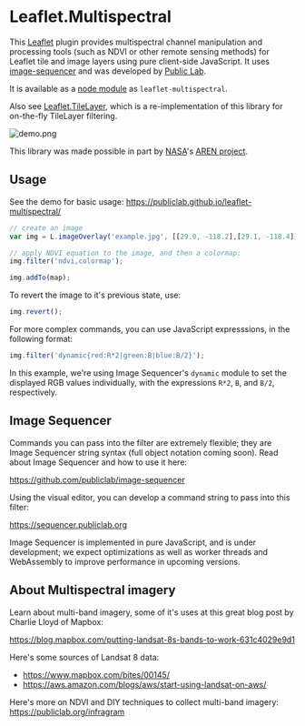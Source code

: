 # Leaflet.Multispectral

This [Leaflet](https://leafletjs.org) plugin provides multispectral channel manipulation and processing tools (such as NDVI or other remote sensing methods) for Leaflet tile and image layers using pure client-side JavaScript. It uses [image-sequencer](https://github.com/publiclab/image-sequencer) and was developed by [Public Lab](https://publiclab.org).

It is available as a [node module](https://npmjs.com/package/leaflet-multispectral) as `leaflet-multispectral`.

Also see [Leaflet.TileLayer](https://github.com/publiclab/leaflet-tile-filter), which is a re-implementation of this library for on-the-fly TileLayer filtering.

![demo.png](https://github.com/publiclab/leaflet-multispectral/blob/main/demo.png?raw=true)

This library was made possible in part by [NASA](https://science.nasa.gov/stem-activation-team)'s [AREN project](https://www.globe.gov/web/aren-project/).

## Usage

See the demo for basic usage: https://publiclab.github.io/leaflet-multispectral/

```js
// create an image
var img = L.imageOverlay('example.jpg', [[29.0, -118.2],[29.1, -118.4]]);

// apply NDVI equation to the image, and then a colormap:
img.filter('ndvi,colormap');

img.addTo(map);

```

To revert the image to it's previous state, use:

```js
img.revert();
```

For more complex commands, you can use JavaScript expresssions, in the following format:

```js
img.filter('dynamic{red:R*2|green:B|blue:B/2}');
```

In this example, we're using Image Sequencer's `dynamic` module to set the displayed RGB values individually, with the expressions `R*2`, `B`, and `B/2`, respectively. 


## Image Sequencer

Commands you can pass into the filter are extremely flexible; they are Image Sequencer string syntax (full object notation coming soon). Read about Image Sequencer and how to use it here:

https://github.com/publiclab/image-sequencer

Using the visual editor, you can develop a command string to pass into this filter:

https://sequencer.publiclab.org

Image Sequencer is implemented in pure JavaScript, and is under development; we expect optimizations as well as worker threads and WebAssembly to improve performance in upcoming versions. 


## About Multispectral imagery

Learn about multi-band imagery, some of it's uses at this great blog post by Charlie Lloyd of Mapbox:

https://blog.mapbox.com/putting-landsat-8s-bands-to-work-631c4029e9d1

Here's some sources of Landsat 8 data: 

* https://www.mapbox.com/bites/00145/
* https://aws.amazon.com/blogs/aws/start-using-landsat-on-aws/

Here's more on NDVI and DIY techniques to collect multi-band imagery: https://publiclab.org/infragram


